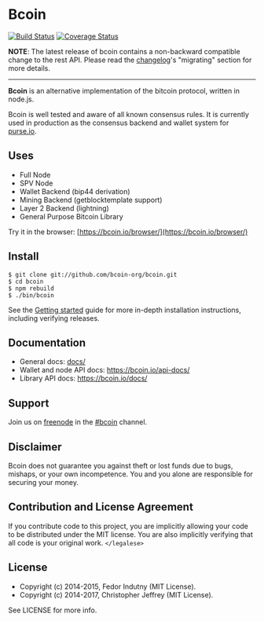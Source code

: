 # Bcoin

[![Build Status][circleci-status-img]][circleci-status-url]
[![Coverage Status][coverage-status-img]][coverage-status-url]

__NOTE__: The latest release of bcoin contains a non-backward compatible change
to the rest API. Please read the [changelog]'s "migrating" section for more
details.

---

**Bcoin** is an alternative implementation of the bitcoin protocol, written in
node.js.

Bcoin is well tested and aware of all known consensus rules. It is currently
used in production as the consensus backend and wallet system for
[purse.io][purse].

## Uses

- Full Node
- SPV Node
- Wallet Backend (bip44 derivation)
- Mining Backend (getblocktemplate support)
- Layer 2 Backend (lightning)
- General Purpose Bitcoin Library

Try it in the browser: [https://bcoin.io/browser/](https://bcoin.io/browser/)

## Install

```
$ git clone git://github.com/bcoin-org/bcoin.git
$ cd bcoin
$ npm rebuild
$ ./bin/bcoin
```

See the [Getting started][guide] guide for more in-depth installation
instructions, including verifying releases.

## Documentation

- General docs: [docs/](docs/README.md)
- Wallet and node API docs: https://bcoin.io/api-docs/
- Library API docs: https://bcoin.io/docs/

## Support

Join us on [freenode][freenode] in the [#bcoin][irc] channel.

## Disclaimer

Bcoin does not guarantee you against theft or lost funds due to bugs, mishaps,
or your own incompetence. You and you alone are responsible for securing your
money.

## Contribution and License Agreement

If you contribute code to this project, you are implicitly allowing your code
to be distributed under the MIT license. You are also implicitly verifying that
all code is your original work. `</legalese>`

## License

- Copyright (c) 2014-2015, Fedor Indutny (MIT License).
- Copyright (c) 2014-2017, Christopher Jeffrey (MIT License).

See LICENSE for more info.

[purse]: https://purse.io
[guide]: docs/getting-started.md
[freenode]: https://freenode.net/
[irc]: irc://irc.freenode.net/bcoin
[changelog]: CHANGELOG.md

[coverage-status-img]: https://codecov.io/gh/bcoin-org/bcoin/badge.svg?branch=master
[coverage-status-url]: https://codecov.io/gh/bcoin-org/bcoin?branch=master
[circleci-status-img]: https://circleci.com/gh/bcoin-org/bcoin/tree/master.svg?style=shield
[circleci-status-url]: https://circleci.com/gh/bcoin-org/bcoin/tree/master

